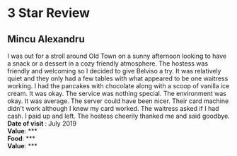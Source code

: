 # 3 Star Review
## Mincu Alexandru 
I was out for a stroll around Old Town on a sunny afternoon looking to have a snack or a dessert in a cozy friendly atmosphere. The hostess was friendly and welcoming so I decided to give Belviso a try. It was relatively quiet and they only had a few tables with what appeared to be one waitress working. I had the pancakes with chocolate along with a scoop of vanilla ice cream. It was okay. The service was nothing special. The environment was okay. It was average. The server could have been nicer. Their card machine didn't work although I knew my card worked. The waitress asked if I had cash. I paid up and left. The hostess cheerily thanked me and said goodbye.<br>
<strong>Date of visit </strong>: July 2019<br>
<strong>Value</strong>: ***<br>
<strong>Food</strong>: ***<br>
<strong>Value</strong>: ***<br>